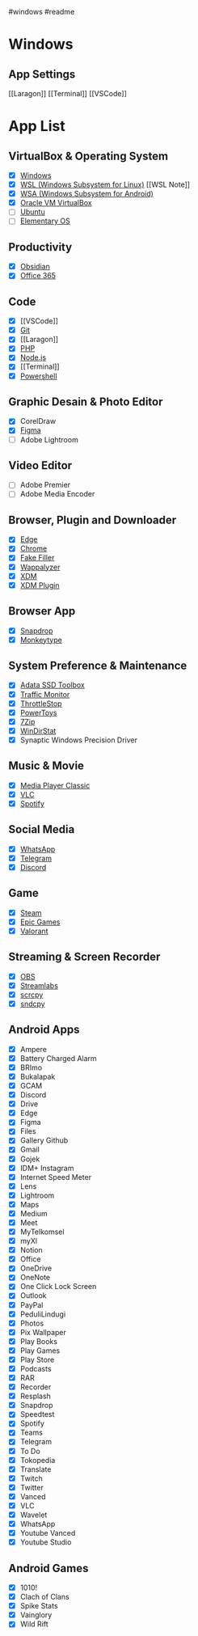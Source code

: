 #windows #readme 
# Windows

## App Settings

[[Laragon]]
[[Terminal]]
[[VSCode]]

# App List
## VirtualBox & Operating System
- [x] [Windows](https://www.microsoft.com/software-download/windows11)
- [x] [WSL (Windows Subsystem for Linux)](https://learn.microsoft.com/en-us/windows/wsl/install) [[WSL Note]]
- [x] [WSA (Windows Subsystem for Android)](https://github.com/WSA-Community/WSAGAScript)
- [x] [Oracle VM VirtualBox](https://www.virtualbox.org/wiki/Downloads)
- [ ] [Ubuntu](https://ubuntu.com/download)
- [ ] [Elementary OS](https://elementary.io/)

## Productivity
- [x] [Obsidian](https://obsidian.md/)
- [x] [Office 365](https://www.office.com/)

## Code
- [x] [[VSCode]]
- [x] [Git](https://git-scm.com/downloads)
- [x] [[Laragon]]
- [x] [PHP](https://www.php.net/downloads.php)
- [x] [Node.js](https://nodejs.org/en/download/)
- [x] [[Terminal]]
- [x] [Powershell](https://learn.microsoft.com/en-us/powershell/scripting/install/installing-powershell-on-windows?view=powershell-7.2)

## Graphic Desain & Photo Editor
- [x] CorelDraw
- [x] [Figma](https://www.figma.com/)
- [ ] Adobe Lightroom 

## Video Editor
- [ ] Adobe Premier
- [ ] Adobe Media Encoder

## Browser, Plugin and Downloader
- [x] [Edge](https://www.microsoft.com/en-us/edge?form=MA13FJ)
- [x] [Chrome](https://www.google.com/chrome/)
- [x] [Fake Filler](https://microsoftedge.microsoft.com/addons/detail/fake-filler/bdcjobafgkjgckiikonbfcdocnhnaaii)
- [x] [Wappalyzer](https://microsoftedge.microsoft.com/addons/detail/wappalyzer-technology-p/mnbndgmknlpdjdnjfmfcdjoegcckoikn)
- [x] [XDM](https://github.com/subhra74/xdm) 
- [x] [XDM Plugin](https://microsoftedge.microsoft.com/addons/detail/xdm-browser-monitor/plohkbgcfpdjhcnoahppkcffaijkadgf)

## Browser App
- [x] [Snapdrop](https://snapdrop.net/)
- [x] [Monkeytype](https://monkeytype.com/)

## System Preference & Maintenance
- [x] [Adata SSD Toolbox](https://www.adata.com/us/support/consumer?tab=downloads)
- [x] [Traffic Monitor](https://github.com/zhongyang219/TrafficMonitor)
- [x] [ThrottleStop](https://www.techspot.com/downloads/7289-throttlestop.html)
- [x] [PowerToys](https://github.com/microsoft/PowerToys)
- [x] [7Zip](https://www.7-zip.org/)
- [x] [WinDirStat](https://windirstat.net/)
- [x] Synaptic Windows Precision Driver

## Music & Movie
- [x] [Media Player Classic](https://codecguide.com/download_k-lite_codec_pack_mega.htm)
- [x] [VLC](https://www.videolan.org/vlc/)
- [x] [Spotify](https://www.spotify.com/us/download/windows/)

## Social Media
- [x] [WhatsApp](https://www.whatsapp.com/)
- [x] [Telegram](https://desktop.telegram.org/)
- [x] [Discord](https://discord.com/)

## Game
- [x] [Steam](https://store.steampowered.com/about/)
- [x] [Epic Games](https://store.epicgames.com/en-US/download)
- [x] [Valorant](https://playvalorant.com/en-us/)

## Streaming & Screen Recorder
- [x] [OBS](https://obsproject.com/)
- [x] [Streamlabs](https://streamlabs.com/)
- [x] [scrcpy](https://github.com/Genymobile/scrcpy)
- [x] [sndcpy](https://github.com/rom1v/sndcpy)

## Android Apps
- [x] Ampere
- [x] Battery Charged Alarm
- [x] BRImo
- [x] Bukalapak
- [x] GCAM
- [x] Discord
- [x] Drive
- [x] Edge
- [x] Figma
- [x] Files
- [x] Gallery Github
- [x] Gmail
- [x] Gojek
- [x] IDM+ Instagram
- [x] Internet Speed Meter
- [x] Lens 
- [x] Lightroom
- [x] Maps
- [x] Medium
- [x] Meet
- [x] MyTelkomsel
- [x] myXl
- [x] Notion
- [x] Office
- [x] OneDrive
- [x] OneNote
- [x] One Click Lock Screen
- [x] Outlook
- [x] PayPal
- [x] PeduliLindugi
- [x] Photos
- [x] Pix Wallpaper
- [x] Play Books
- [x] Play Games
- [x] Play Store
- [x] Podcasts
- [x] RAR
- [x] Recorder
- [x] Resplash
- [x] Snapdrop
- [x] Speedtest
- [x] Spotify
- [x] Teams
- [x] Telegram
- [x] To Do
- [x] Tokopedia
- [x] Translate
- [x] Twitch
- [x] Twitter
- [x] Vanced
- [x] VLC
- [x] Wavelet
- [x] WhatsApp
- [x] Youtube Vanced
- [x] Youtube Studio

## Android Games
- [x] 1010!
- [x] Clach of Clans
- [x] Spike Stats
- [x] Vainglory
- [x] Wild Rift